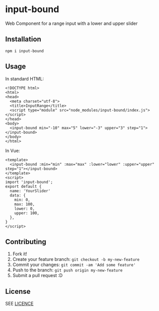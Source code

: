 # input-bound
Web Component for a range input with a lower and upper slider

## Installation

    npm i input-bound


## Usage

In standard HTML:

```
<!DOCTYPE html>
<html>
<head>
  <meta charset="utf-8">
  <title>InputRange</title>
  <script type="module" src="node_modules/input-bound/index.js"></script>
</head>
<body>
  <input-bound min="-10" max="5" lower="-3" upper="3" step="1"></input-bound>
</body>
</html>
```

In Vue:

```
<template>
  <input-bound :min="min" :max="max" :lower="lower" :upper="upper" step="1"></input-bound>
</template>
<script>
import 'input-bound';
export default {
  name: 'YourSlider'
  data: {
    min: 0,
    max: 100,
    lower: 0,
    upper: 100,
  },
}
</script>
```

## Contributing
  1. Fork it!
  2. Create your feature branch: `git checkout -b my-new-feature`
  3. Commit your changes: `git commit -am 'Add some feature'`
  4. Push to the branch: `git push origin my-new-feature`
  5. Submit a pull request :D

## License

SEE [LICENCE](LICENCE)